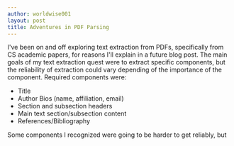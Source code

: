 ```yaml
---
author: worldwise001
layout: post
title: Adventures in PDF Parsing
---
```


I've been on and off exploring text extraction from PDFs, specifically from CS academic papers, for reasons I'll explain in a future blog post. The main goals of my text extraction quest were to extract specific components, but the reliability of extraction could vary depending of the importance of the component. Required components were:
* Title
* Author Bios (name, affiliation, email)
* Section and subsection headers
* Main text section/subsection content
* References/Bibliography

Some components I recognized were going to be harder to get reliably, but 
